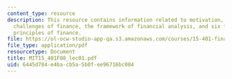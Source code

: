 ```yaml
---
content_type: resource
description: This resource contains information related to motivation, fundamental
  challenges of finance, the framework of financial analysis, and six fundamental
  principles of finance.
file: https://ol-ocw-studio-app-qa.s3.amazonaws.com/courses/15-401-finance-theory-i-fall-2008/6445d784e4bacb5a5b0fee96716bc084_MIT15_401F08_lec01.pdf
file_type: application/pdf
resourcetype: Document
title: MIT15_401F08_lec01.pdf
uid: 6445d784-e4ba-cb5a-5b0f-ee96716bc084
---
```


